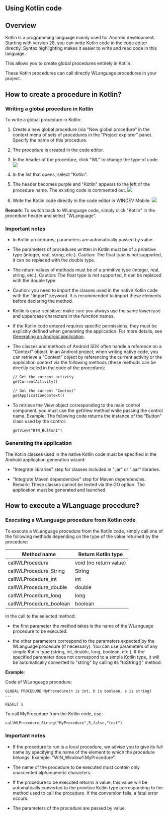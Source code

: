 
## Using Kotlin code
			

<a name="NOTE1"></a>
<a name="NOTE1_1"></a>


## Overview
<a name="overview_ELTTEXTE000192"></a>
Kotlin is a programming language mainly used for Android development.
Starting with version 28, you can write Kotlin code in the code editor directly.
Syntax highlighting makes it easier to write and read code in this language.

This allows you to create global procedures entirely in Kotlin.

These Kotlin procedures can call directly WLanguage procedures in your project.

<a name="NOTE2"></a>
<a name="NOTE2_1"></a>


## How to create a procedure in Kotlin?
<a name="how_create_procedure_kotlin_ELTTEXTE000216"></a>


### Writing a global procedure in Kotlin
<a name="writing_global_procedure_kotlin_ELTPARAGRAPHE000024"></a>

To write a global procedure in Kotlin: 

1. Create a new global procedure (via "New global procedure" in the context menu of sets of procedures in the "Project explorer" pane). Specify the name of this procedure.

2. The procedure is created in the code editor. 

3. In the header of the procedure, click "WL" to change the type of code. 
![](https://doc.pcsoft.fr/en-US/images/image.awp?langid=3&name=saisir_code_kotlin%20-%20HC%20N%B0001.gif)


4. In the list that opens, select "Kotlin". 

5. The header becomes purple and "Kotlin" appears to the left of the procedure name. The existing code is commented out. 
![](https://doc.pcsoft.fr/en-US/images/image.awp?langid=3&name=saisir_code_kotlin%20-%20HC%20N%B0002.gif)


6. Write the Kotlin code directly in the code editor in WINDEV Mobile.
![](https://doc.pcsoft.fr/en-US/images/image.awp?langid=3&name=saisir_code_kotlin%20-%20HC%20N%B0003.gif&type=thumb)





**Remark**: To switch back to WLanguage code, simply click "Kotlin" in the procedure header and select "WLanguage".
<a name="NOTE2_2"></a>


### Important notes
<a name="important_notes_ELTPARAGRAPHE000043"></a>

- In Kotlin procedures, parameters are automatically passed by value.

- The parameters of procedures written in Kotlin must be of a primitive type (integer, real, string, etc.). 
	Caution: The float type is not supported, it can be replaced with the double type.

- The return values of methods must be of a primitive type (integer, real, string, etc.). 
	Caution: The float type is not supported, it can be replaced with the double type.

- Caution: you need to import the classes used in the native Kotlin code with the "Import" keyword. It is recommended to import these elements before declaring the method. 

- Kotlin is case-sensitive: make sure you always use the same lowercase and uppercase characters in the function names.

- If the Kotlin code entered requires specific permissions, they must be explicitly defined when generating the application. For more details, see [Generating an Android application](../Editeurs/9000109.md).

- The classes and methods of Android SDK often handle a reference on a "Context" object. In an Android project, when writing native code, you can retrieve a "Context" object by referencing the current activity or the application context via the following methods (these methods can be directly called in the code of the procedure):
	
	```txt
	// Get the current activity
	getCurrentActivity()
	
	// Get the current "Context"
	getApplicationContext()
	```


- To retrieve the View object corresponding to the main control component, you must use the getView method while passing the control name.
	Example: The following code returns the instance of the "Button" class used by the control: 
	
	```txt
	getView("BTN_Button1")
	```




<a name="NOTE2_3"></a>


### Generating the application
<a name="generating_the_application_ELTPARAGRAPHE000070"></a>

The Kotlin classes used in the native Kotlin code must be specified in the Android application generation wizard: 

- "Integrate libraries" step for classes included in ".jar" or ".aar" libraries. 

- "Integrate Maven dependencies" step for Maven dependencies. 
	 Remark: These classes cannot be tested via the GO option. The application must be generated and launched. 




<a name="NOTE3"></a>
<a name="NOTE3_1"></a>




## How to execute a WLanguage procedure?
<a name="how_execute_wlanguage_procedure_ELTTEXTE000252"></a>


### Executing a WLanguage procedure from Kotlin code
<a name="executing_wlanguage_procedure_from_kotlin_code_ELTPARAGRAPHE000087"></a>

To execute a WLanguage procedure from the Kotlin code, simply call one of the following methods depending on the type of the value returned by the procedure:

| Method name | Return Kotlin type |
| --- | --- |
| callWLProcedure | void (no return value) |
| callWLProcedure_String | String |
| callWLProcedure_int | int |
| callWLProcedure_double | double |
| callWLProcedure_long | long |
| callWLProcedure_boolean | boolean |



In the call to the selected method: 

- the first parameter the method takes is the name of the WLanguage procedure to be executed. 

- the other parameters correspond to the parameters expected by the WLanguage procedure (if necessary). You can use parameters of any simple Kotlin type (string, int, double, long, boolean, etc.). If the specified parameter does not correspond to a simple Kotlin type, it will be automatically converted to "string" by calling its "toString()" method. 




**Example**: 

Code of WLanguage procedure: 


```wl
GLOBAL PROCEDURE MyProcedure(n is int, b is boolean, s is string)
... 

RESULT s
```


To call MyProcedure from the Kotlin code, use: 


```txt
callWLProcedure_String("MyProcedure",5,false,"test")
```

<a name="NOTE3_2"></a>


### Important notes
<a name="important_notes_ELTPARAGRAPHE000140"></a>

- If the procedure to run is a local procedure, we advise you to give its full name by specifying the name of the element to which the procedure belongs. Example: "WIN_Window1.MyProcedure". 

- The name of the procedure to be executed must contain only unaccented alphanumeric characters.

- If the procedure to be executed returns a value, this value will be automatically converted to the primitive Kotlin type corresponding to the method used to call the procedure. If the conversion fails, a fatal error occurs.

- The parameters of the procedure are passed by value.





